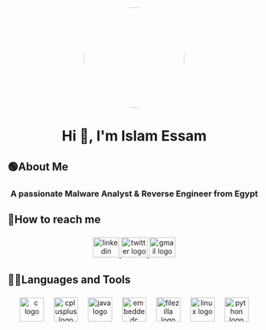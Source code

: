 <div align="center">
  <img 
    height="200" 
    width="200"
    src="https://i.pinimg.com/736x/75/2d/95/752d956ef4f79f5453a2c57331feee0c.jpg" 
    style="border-radius: 50%; object-fit: cover;"
  />
</div>


###

<h1 align="center">Hi 👋, I'm Islam Essam</h1>

###

<h2 align="left">🟢About Me</h2>

###

<h3 align="center">A passionate Malware Analyst & Reverse Engineer from Egypt</h3>

###

<h2 align="left">🔗How to reach me</h2>

###

<div align="center">
  <a href="https://www.linkedin.com/in/islam-3ssvm/" target="_blank">
    <img src="https://raw.githubusercontent.com/maurodesouza/profile-readme-generator/master/src/assets/icons/social/linkedin/default.svg" width="52" height="40" alt="linkedin logo"  />
  </a>
  <a href="https://twitter.com/Islam11Essam" target="_blank">
    <img src="https://raw.githubusercontent.com/maurodesouza/profile-readme-generator/master/src/assets/icons/social/twitter/default.svg" width="52" height="40" alt="twitter logo"  />
  </a>
  <a href="mailto:islamessam459@gmail.com" target="_blank">
    <img src="https://raw.githubusercontent.com/maurodesouza/profile-readme-generator/master/src/assets/icons/social/gmail/default.svg" width="52" height="40" alt="gmail logo"  />
  </a>
</div>

###

<h2 align="left">👨‍💻Languages and Tools</h2>

###

<div align="center">
  <img src="https://cdn.jsdelivr.net/gh/devicons/devicon/icons/c/c-original.svg" height="48" alt="c logo"  />
  <img width="12" />
  <img src="https://cdn.jsdelivr.net/gh/devicons/devicon/icons/cplusplus/cplusplus-line.svg" height="48" alt="cplusplus logo"  />
  <img width="12" />
  <img src="https://cdn.jsdelivr.net/gh/devicons/devicon/icons/java/java-original.svg" height="48" alt="java logo"  />
  <img width="12" />
  <img src="https://cdn.jsdelivr.net/gh/devicons/devicon/icons/embeddedc/embeddedc-original.svg" height="48" alt="embeddedc logo"  />
  <img width="12" />
  <img src="https://cdn.jsdelivr.net/gh/devicons/devicon/icons/filezilla/filezilla-plain.svg" height="48" alt="filezilla logo"  />
  <img width="12" />
  <img src="https://cdn.jsdelivr.net/gh/devicons/devicon/icons/linux/linux-original.svg" height="48" alt="linux logo"  />
  <img width="12" />
  <img src="https://cdn.jsdelivr.net/gh/devicons/devicon/icons/python/python-original.svg" height="48" alt="python logo"  />
</div>

###









<!--
<h1 align="center">Hi 👋, I'm Islam Essam</h1>
<h3 align="center">A passionate Malware Analyst & Reverse Engineer from Egypt</h3>

<h3 align="left">Connect with me:</h3>
<p align="left">
<a href="https://twitter.com/islam11essam" target="blank"><img align="center" src="https://raw.githubusercontent.com/rahuldkjain/github-profile-readme-generator/master/src/images/icons/Social/twitter.svg" alt="islam11essam" height="30" width="40" /></a>
<a href="https://linkedin.com/in/islam-3ssvm" target="blank"><img align="center" src="https://raw.githubusercontent.com/rahuldkjain/github-profile-readme-generator/master/src/images/icons/Social/linked-in-alt.svg" alt="islam-3ssvm" height="30" width="40" /></a>
</p>

<h3 align="left">Languages and Tools:</h3>
<p align="left"> <a href="https://www.cprogramming.com/" target="_blank" rel="noreferrer"> <img src="https://raw.githubusercontent.com/devicons/devicon/master/icons/c/c-original.svg" alt="c" width="40" height="40"/> </a> <a href="https://www.w3schools.com/cpp/" target="_blank" rel="noreferrer"> <img src="https://raw.githubusercontent.com/devicons/devicon/master/icons/cplusplus/cplusplus-original.svg" alt="cplusplus" width="40" height="40"/> </a> <a href="https://jekyllrb.com/" target="_blank" rel="noreferrer"> <img src="https://www.vectorlogo.zone/logos/jekyllrb/jekyllrb-icon.svg" alt="jekyll" width="40" height="40"/> </a> <a href="https://www.python.org" target="_blank" rel="noreferrer"> <img src="https://raw.githubusercontent.com/devicons/devicon/master/icons/python/python-original.svg" alt="python" width="40" height="40"/> </a> </p>





-->


<!--
### Hi there 👋
**Mal-X-Hunter/Mal-X-Hunter** is a ✨ _special_ ✨ repository because its `README.md` (this file) appears on your GitHub profile.

Here are some ideas to get you started:

- 🔭 I’m currently working on ...
- 🌱 I’m currently learning ...
- 👯 I’m looking to collaborate on ...
- 🤔 I’m looking for help with ...
- 💬 Ask me about ...
- 📫 How to reach me: ...
- 😄 Pronouns: ...
- ⚡ Fun fact: ...
-->

